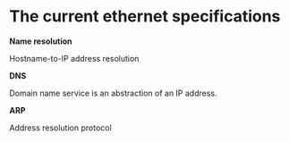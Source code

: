 # The current ethernet specifications



**Name resolution**

Hostname-to-IP address resolution

**DNS**

Domain name service is an abstraction of an IP address.

**ARP**

Address resolution protocol

